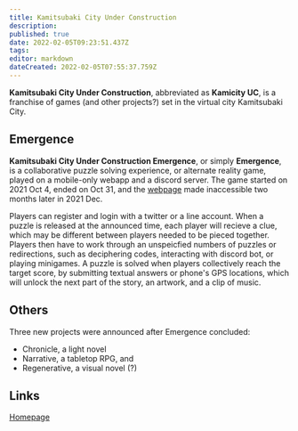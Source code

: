 ```yaml
---
title: Kamitsubaki City Under Construction
description: 
published: true
date: 2022-02-05T09:23:51.437Z
tags: 
editor: markdown
dateCreated: 2022-02-05T07:55:37.759Z
---
```


**Kamitsubaki City Under Construction**, abbreviated as **Kamicity UC**, is a franchise of games (and other projects?) set in the virtual city Kamitsubaki City. 

## Emergence

**Kamitsubaki City Under Construction Emergence**, or simply **Emergence**, is a collaborative puzzle solving experience, or alternate reality game, played on a mobile-only webapp and a discord server. The game started on 2021 Oct 4, ended on Oct 31, and the [webpage](https://uc.kamitsubaki.jp/zero) made inaccessible two months later in 2021 Dec.

Players can register and login with a twitter or a line account. When a puzzle is released at the announced time, each player will recieve a clue, which may be different between players needed to be pieced together. Players then have to work through an unspeicfied numbers of puzzles or redirections, such as deciphering codes, interacting with discord bot, or playing minigames. A puzzle is solved when players collectively reach the target score, by submitting textual answers or phone's GPS locations, which will unlock the next part of the story, an artwork, and a clip of music.

## Others

Three new projects were announced after Emergence concluded:

- Chronicle, a light novel
- Narrative, a tabletop RPG, and
- Regenerative, a visual novel (?)

## Links

[Homepage](https://uc.kamitsubaki.jp/)